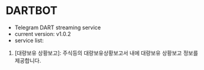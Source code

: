 # DARTBOT
- Telegram DART streaming service
- current version: v1.0.2
- service list:
 1. [대량보유 상황보고]: 주식등의 대량보유상황보고서 내에 대량보유 상황보고 정보를 제공합니다.

